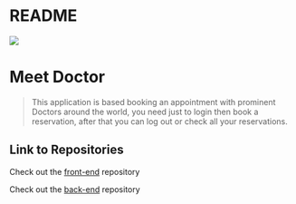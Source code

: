 # README


![](https://img.shields.io/badge/Microverse-blueviolet)

# Meet Doctor

> This application is based booking an appointment with prominent Doctors around the world, you need just to login then book a reservation, after that you can log out or check all your reservations.

## Link to Repositories 

Check out the [front-end](https://github.com/jmoseka/doctor_appointment_frontend) repository

Check out the [back-end](https://github.com/MaganaAsiati/doctor_appointment_backend) repository


